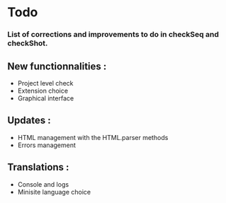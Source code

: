# Todo
### List of corrections and improvements to do in checkSeq and checkShot. ###

## New functionnalities :
- Project level check
- Extension choice
- Graphical interface

## Updates :
- HTML management with the HTML.parser methods
- Errors management

## Translations :
- Console and logs
- Minisite language choice


